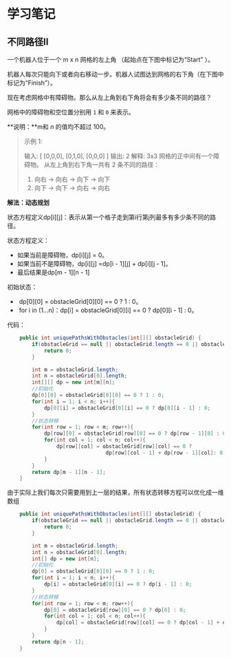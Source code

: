 # 学习笔记

## 不同路径II

一个机器人位于一个 m x n 网格的左上角 （起始点在下图中标记为“Start” ）。

机器人每次只能向下或者向右移动一步。机器人试图达到网格的右下角（在下图中标记为“Finish”）。

现在考虑网格中有障碍物。那么从左上角到右下角将会有多少条不同的路径？



网格中的障碍物和空位置分别用 `1` 和 `0` 来表示。

**说明：**m和 *n* 的值均不超过 100。

> 示例 1:
>
> 输入:
> [
>   [0,0,0],
>   [0,1,0],
>   [0,0,0]
> ]
> 输出: 2
> 解释:
> 3x3 网格的正中间有一个障碍物。
> 从左上角到右下角一共有 2 条不同的路径：
>
> 1. 向右 -> 向右 -> 向下 -> 向下
> 2. 向下 -> 向下 -> 向右 -> 向右
>



**解法：动态规划**

状态方程定义dp\[i]\[j]：表示从第一个格子走到第i行第j列最多有多少条不同的路径。

状态方程定义：

- 如果当前是障碍物，dp\[i]\[j] = 0。
- 如果当前不是障碍物，dp\[i]\[j] =dp\[i - 1]\[j] + dp\[i]\[j - 1]。
- 最后结果是dp\[m - 1]\[n - 1]

初始状态：

- ​	dp\[0]\[0] = obstacleGrid\[0]\[0] == 0 ? 1 : 0。
- ​	for i in (1...n)：dp[i] = obstacleGrid\[0]\[i] == 0 ? dp\[0][i - 1] : 0。



代码：

```java
    public int uniquePathsWithObstacles(int[][] obstacleGrid) {
        if(obstacleGrid == null || obstacleGrid.length == 0 || obstacleGrid[0] == null || obstacleGrid[0].length == 0){
            return 0;
        }

        int m = obstacleGrid.length;
        int n = obstacleGrid[0].length;
        int[][] dp = new int[m][n];
        //初始化
        dp[0][0] = obstacleGrid[0][0] == 0 ? 1 : 0;
        for(int i = 1; i < n; i++){     
            dp[0][i] = obstacleGrid[0][i] == 0 ? dp[0][i - 1] : 0;
        }
        //状态转移
        for(int row = 1; row < m; row++){
            dp[row][0] = obstacleGrid[row][0] == 0 ? dp[row - 1][0] : 0;      
            for(int col = 1; col < n; col++){
                dp[row][col] = obstacleGrid[row][col] == 0 ? 
                                dp[row][col - 1] + dp[row - 1][col]: 0;
            }
        }
        return dp[m - 1][n - 1];
    }
```





由于实际上我们每次只需要用到上一层的结果，所有状态转移方程可以优化成一维数组

```java
    public int uniquePathsWithObstacles(int[][] obstacleGrid) {
        if(obstacleGrid == null || obstacleGrid.length == 0 || obstacleGrid[0] == null || obstacleGrid[0].length == 0){
            return 0;
        }

        int m = obstacleGrid.length;
        int n = obstacleGrid[0].length;
        int[] dp = new int[n];
        //初始化
        dp[0] = obstacleGrid[0][0] == 0 ? 1 : 0;
        for(int i = 1; i < n; i++){    
            dp[i] = obstacleGrid[0][i] == 0 ? dp[i - 1] : 0;
        }
        //状态转移
        for(int row = 1; row < m; row++){
            dp[0] = obstacleGrid[row][0] == 0 ? dp[0] : 0;      
            for(int col = 1; col < n; col++){
                dp[col] = obstacleGrid[row][col] == 0 ? dp[col - 1] + dp[col]: 0;
            }
        }
        return dp[n - 1];
    }
```

